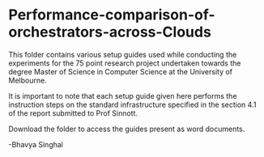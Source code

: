 # Performance-comparison-of-orchestrators-across-Clouds

This folder contains various setup guides used while conducting the experiments for the 75 point research project undertaken towards the degree Master of Science in Computer Science at the University of Melbourne.

It is important to note that each setup guide given here performs the instruction steps on the standard infrastructure specified in the section 4.1 of the report submitted to Prof Sinnott.

Download the folder to access the guides present as word documents.

-Bhavya Singhal
